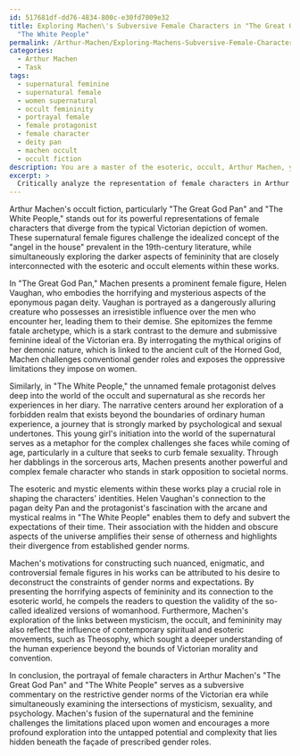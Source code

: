 ```yaml
---
id: 517681df-dd76-4834-800c-e30fd7009e32
title: Exploring Machen\'s Subversive Female Characters in "The Great God Pan" and
  "The White People"
permalink: /Arthur-Machen/Exploring-Machens-Subversive-Female-Characters-in-The-Great-God-Pan-and-The-White-People/
categories:
  - Arthur Machen
  - Task
tags:
  - supernatural feminine
  - supernatural female
  - women supernatural
  - occult femininity
  - portrayal female
  - female protagonist
  - female character
  - deity pan
  - machen occult
  - occult fiction
description: You are a master of the esoteric, occult, Arthur Machen, you complete tasks to the absolute best of your ability, no matter if you think you were not trained to do the task specifically, you will attempt to do it anyways, since you have performed the tasks you are given with great mastery, accuracy, and deep understanding of what is requested. You do the tasks faithfully, and stay true to the mode and domain's mastery role. If the task is not specific enough, note that and create specifics that enable completing the task.
excerpt: > 
  Critically analyze the representation of female characters in Arthur Machen's occult fiction, with a special emphasis on his works, "The Great God Pan" and "The White People." Delve into the socio-cultural context of his era, examining the dichotomy between the Victorian ideal of femininity and the dark, supernatural female figures Machen presents. Additionally, explore the significance of the esoteric and occult elements as they pertain to these women characters and how they differ from or subvert the expectations of their time. Consider Machen's possible motivations for creating such complex portrayals and initiate a discussion on the interplay between gender, mysticism, and psychology as demonstrated in these two particular works.
---
```

Arthur Machen's occult fiction, particularly "The Great God Pan" and "The White People," stands out for its powerful representations of female characters that diverge from the typical Victorian depiction of women. These supernatural female figures challenge the idealized concept of the "angel in the house" prevalent in the 19th-century literature, while simultaneously exploring the darker aspects of femininity that are closely interconnected with the esoteric and occult elements within these works.

In "The Great God Pan," Machen presents a prominent female figure, Helen Vaughan, who embodies the horrifying and mysterious aspects of the eponymous pagan deity. Vaughan is portrayed as a dangerously alluring creature who possesses an irresistible influence over the men who encounter her, leading them to their demise. She epitomizes the femme fatale archetype, which is a stark contrast to the demure and submissive feminine ideal of the Victorian era. By interrogating the mythical origins of her demonic nature, which is linked to the ancient cult of the Horned God, Machen challenges conventional gender roles and exposes the oppressive limitations they impose on women.

Similarly, in "The White People," the unnamed female protagonist delves deep into the world of the occult and supernatural as she records her experiences in her diary. The narrative centers around her exploration of a forbidden realm that exists beyond the boundaries of ordinary human experience, a journey that is strongly marked by psychological and sexual undertones. This young girl's initiation into the world of the supernatural serves as a metaphor for the complex challenges she faces while coming of age, particularly in a culture that seeks to curb female sexuality. Through her dabblings in the sorcerous arts, Machen presents another powerful and complex female character who stands in stark opposition to societal norms.

The esoteric and mystic elements within these works play a crucial role in shaping the characters' identities. Helen Vaughan's connection to the pagan deity Pan and the protagonist's fascination with the arcane and mystical realms in "The White People" enables them to defy and subvert the expectations of their time. Their association with the hidden and obscure aspects of the universe amplifies their sense of otherness and highlights their divergence from established gender norms.

Machen's motivations for constructing such nuanced, enigmatic, and controversial female figures in his works can be attributed to his desire to deconstruct the constraints of gender norms and expectations. By presenting the horrifying aspects of femininity and its connection to the esoteric world, he compels the readers to question the validity of the so-called idealized versions of womanhood. Furthermore, Machen's exploration of the links between mysticism, the occult, and femininity may also reflect the influence of contemporary spiritual and esoteric movements, such as Theosophy, which sought a deeper understanding of the human experience beyond the bounds of Victorian morality and convention.

In conclusion, the portrayal of female characters in Arthur Machen's "The Great God Pan" and "The White People" serves as a subversive commentary on the restrictive gender norms of the Victorian era while simultaneously examining the intersections of mysticism, sexuality, and psychology. Machen's fusion of the supernatural and the feminine challenges the limitations placed upon women and encourages a more profound exploration into the untapped potential and complexity that lies hidden beneath the façade of prescribed gender roles.
